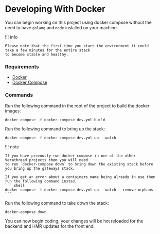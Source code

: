# Developing With Docker

You can begin working on this project using docker compose without the need to have `golang` and `node` installed on your
machine.

!!! info

    Please note that the first time you start the environment it could take a few minutes for the entire stack
    to become stable and healthy.

### Requirements

- [Docker](https://www.docker.com/get-started/)
- [Docker Compose](https://docs.docker.com/compose/install/)

### Commands

Run the following command in the root of the project to build the docker images:

```shell
docker-compose -f docker-compose-dev.yml build
```
Run the following command to bring up the stack:

```shell
docker-compose -f docker-compose-dev.yml up --watch
```

!!! note

    If you have prevously run docker compose in one of the other Verathread projects then you will need
    to run `docker-compose down` to bring down the existing stack before you bring up the gateways stack.

    If you get an error about a containers name being already in use then run the following command instad.
    ``` shell
    docker-compose -f docker-compose-dev.yml up --watch --remove-orphans
    ```

Run the following command to take down the stack:

```shell
docker-compose down
```

You can now begin coding, your changes will be hot reloaded for the backend and HMR updates for the front end.
